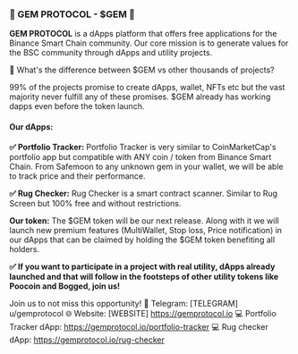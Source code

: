 ### 💎 GEM PROTOCOL - $GEM 💎

**GEM PROTOCOL** is a dApps platform that offers free applications for the Binance Smart Chain community. Our core mission is to generate values for the BSC community through dApps and utility projects.


📌 What's the difference between $GEM vs other thousands of projects?

99% of the projects promise to create dApps, wallet, NFTs etc but the vast majority never fulfill any of these promises. $GEM already has working dapps even before the token launch.


#### Our dApps:

**✅ Portfolio Tracker:**
Portfolio Tracker is very similar to CoinMarketCap's portfolio app but compatible with ANY coin / token from Binance Smart Chain. From Safemoon to any unknown gem in your wallet, we will be able to track price and their performance.

**✅ Rug Checker:**
Rug Checker is a smart contract scanner. Similar to Rug Screen but 100% free and without restrictions.

**Our token:**
The $GEM token will be our next release. Along with it we will launch new premium features (MultiWallet, Stop loss, Price notification) in our dApps that can be claimed by holding the $GEM token benefiting all holders.

**✅ If you want to participate in a project with real utility, dApps already launched and that will follow in the footsteps of other utility tokens like Poocoin and Bogged, join us!**

Join us to not miss this opportunity!
💬 Telegram: [TELEGRAM] u/gemprotocol 
🌐 Website: [WEBSITE] https://gemprotocol.io 
💻 Portfolio Tracker dApp: https://gemprotocol.io/portfolio-tracker 
💻 Rug checker dApp: https://gemprotocol.io/rug-checker 
